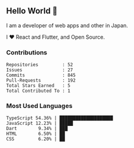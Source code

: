 ## Hello World 👋

I am a developer of web apps and other in Japan.

I ❤️ React and Flutter, and Open Source.

### Contributions

<!-- contributions start -->

    Repositories         : 52
    Issues               : 27
    Commits              : 845
    Pull-Requests        : 192
    Total Stars Earned   : 5
    Total Contributed To : 1

<!-- contributions end -->

### Most Used Languages

<!-- most-used-languages start -->

    TypeScript 54.36% | ████████████████████
    JavaScript 12.23% | █████
    Dart        9.34% | ███
    HTML        6.50% | ██
    CSS         6.20% | ██

<!-- most-used-languages end -->
